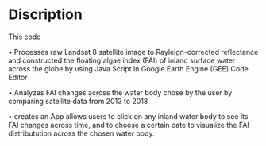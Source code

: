 # Discription
This code

•	Processes raw Landsat 8 satellite image to Rayleign-corrected reflectance and constructed the floating algae index (FAI) of inland surface water across the globe by using Java Script in Google Earth Engine (GEE) Code Editor

•	Analyzes FAI changes across the water body chose by the user by comparing satellite data from 2013 to 2018

•	creates an App allows users to click on any inland water body to see its FAI changes across time, and to choose a certain date to visualize the FAI distributution across the chosen water body. 
